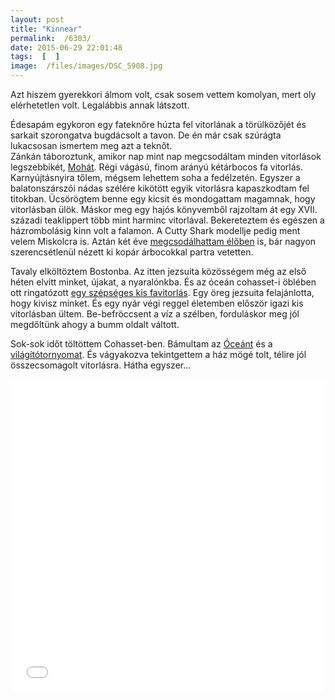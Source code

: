 ```yaml
---
layout: post
title: "Kinnear"
permalink:  /6303/ 
date: 2015-06-29 22:01:48
tags:  [  ] 
image:  /files/images/DSC_5908.jpg 
---
```

Azt hiszem gyerekkori álmom volt, csak sosem vettem komolyan, mert oly elérhetetlen volt. Legalábbis annak látszott.

<!--break-->  
Édesapám egykoron egy fateknőre húzta fel vitorlának a törülközőjét és sarkait szorongatva bugdácsolt a tavon. De én már csak szúrágta lukacsosan ismertem meg azt a teknőt.  
Zánkán táboroztunk, amikor nap mint nap megcsodáltam minden vitorlások legszebbikét, <a href="http://amapola.blog.hu/2008/10/20/hetfo_80371 ">Mohát</a>. Régi vágású, finom arányú kétárbocos fa vitorlás. Karnyújtásnyira tőlem, mégsem lehettem soha a fedélzetén. Egyszer a balatonszárszói nádas szélére kikötött egyik vitorlásra kapaszkodtam fel titokban. Ücsörögtem benne egy kicsit és mondogattam magamnak, hogy vitorlásban ülök. Máskor meg egy hajós könyvemből rajzoltam át egy XVII. századi teaklippert több mint harminc vitorlával. Bekereteztem és egészen a házrombolásig kinn volt a falamon. A Cutty Shark modellje pedig ment velem Miskolcra is. Aztán két éve <a href="https://picasaweb.google.com/110554436096146952308/Anglia#5936830649430087538">megcsodálhattam élőben</a> is, bár nagyon szerencsétlenül nézett ki kopár árbocokkal partra vetetten.

Tavaly elköltöztem Bostonba. Az itten jezsuita közösségem még az első héten elvitt minket, újakat, a nyaralónkba. És az óceán cohasset-i öblében ott ringatózott <a href="https://www.flickr.com/photos/borazslo/15079607805/in/dateposted-public/">egy szépséges kis favitorlás</a>. Egy öreg jezsuita felajánlotta, hogy kivisz minket. És egy nyár végi reggel életemben először igazi kis vitorlásban ültem. Be-befröccsent a víz a szélben, forduláskor meg jól megdőltünk ahogy a bumm oldalt váltott.

Sok-sok időt töltöttem Cohasset-ben. Bámultam az <a href="https://www.flickr.com/photos/borazslo/15056599866/in/dateposted-public/">Óceánt</a> és a <a href="https://www.flickr.com/photos/borazslo/14892970020/in/dateposted-public/">világítótornyomat</a>. És vágyakozva tekintgettem a ház mögé tolt, télire jól összecsomagolt vitorlásra. Hátha egyszer…

<center><iframe src="//coub.com/embed/7srek?muted=false&autostart=false&originalSize=false&hideTopBar=false&startWithHD=false" allowfullscreen="true" frameborder="0" width="500" height="500"></iframe></center>